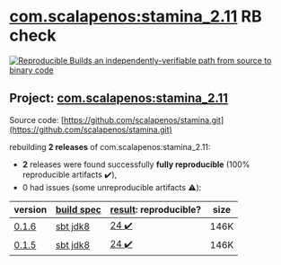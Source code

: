 [com.scalapenos:stamina_2.11](https://search.maven.org/artifact/com.scalapenos/stamina_2.11/) RB check
=======

[![Reproducible Builds](https://reproducible-builds.org/images/logos/rb.svg) an independently-verifiable path from source to binary code](https://reproducible-builds.org/)

## Project: [com.scalapenos:stamina_2.11](https://search.maven.org/artifact/com.scalapenos/stamina_2.11/)

Source code: [https://github.com/scalapenos/stamina.git](https://github.com/scalapenos/stamina.git)

rebuilding **2 releases** of com.scalapenos:stamina_2.11:
- **2** releases were found successfully **fully reproducible** (100% reproducible artifacts :heavy_check_mark:),
- 0 had issues (some unreproducible artifacts :warning:):

| version | [build spec](/BUILDSPEC.md) | [result](https://reproducible-builds.org/docs/jvm/): reproducible? | size |
| -- | --------- | ------ | -- |
| [0.1.6](https://search.maven.org/artifact/com.scalapenos/stamina_2.11/0.1.6/pom) | [sbt jdk8](stamina-0.1.6.buildspec) | [24 :heavy_check_mark: ](stamina-0.1.6.buildcompare) | 146K |
| [0.1.5](https://search.maven.org/artifact/com.scalapenos/stamina_2.11/0.1.5/pom) | [sbt jdk8](stamina-0.1.5.buildspec) | [24 :heavy_check_mark: ](stamina-0.1.5.buildcompare) | 146K |
